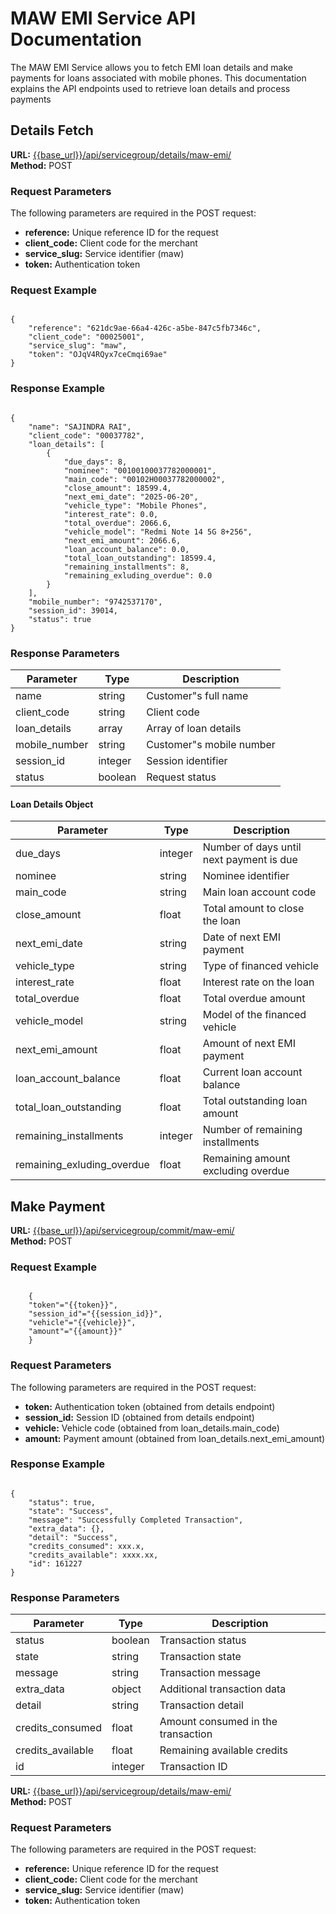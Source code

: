 # MAW EMI Service API Documentation


 The MAW EMI Service allows you to fetch EMI loan details and make payments for loans associated with mobile phones. This documentation explains the API endpoints used to retrieve loan details and process payments



##  Details Fetch 



**URL:** [{{base_url}}/api/servicegroup/details/maw-emi/](base_url/api/servicegroup/details/maw-emi/)  
**Method:** POST

### Request Parameters

The following parameters are required in the POST request:

- **reference:** Unique reference ID for the request
- **client_code:** Client code for the merchant
- **service_slug:** Service identifier (maw)
- **token:** Authentication token

### Request Example

<pre><code class="json">
{
    "reference": "621dc9ae-66a4-426c-a5be-847c5fb7346c",
    "client_code": "00025001",
    "service_slug": "maw",
    "token": "OJqV4RQyx7ceCmqi69ae"
}
</code></pre>

### Response Example

<pre><code class="json">
{
    "name": "SAJINDRA RAI",
    "client_code": "00037782",
    "loan_details": [
        {
            "due_days": 8,
            "nominee": "00100100037782000001",
            "main_code": "00102H00037782000002",
            "close_amount": 18599.4,
            "next_emi_date": "2025-06-20",
            "vehicle_type": "Mobile Phones",
            "interest_rate": 0.0,
            "total_overdue": 2066.6,
            "vehicle_model": "Redmi Note 14 5G 8+256",
            "next_emi_amount": 2066.6,
            "loan_account_balance": 0.0,
            "total_loan_outstanding": 18599.4,
            "remaining_installments": 8,
            "remaining_exluding_overdue": 0.0
        }
    ],
    "mobile_number": "9742537170",
    "session_id": 39014,
    "status": true
}
</code></pre>

### Response Parameters

| Parameter | Type | Description |
|-----------|------|-------------|
| name | string | Customer"s full name |
| client_code | string | Client code |
| loan_details | array | Array of loan details |
| mobile_number | string | Customer"s mobile number |
| session_id | integer | Session identifier |
| status | boolean | Request status |

#### Loan Details Object

| Parameter | Type | Description |
|-----------|------|-------------|
| due_days | integer | Number of days until next payment is due |
| nominee | string | Nominee identifier |
| main_code | string | Main loan account code |
| close_amount | float | Total amount to close the loan |
| next_emi_date | string | Date of next EMI payment |
| vehicle_type | string | Type of financed vehicle |
| interest_rate | float | Interest rate on the loan |
| total_overdue | float | Total overdue amount |
| vehicle_model | string | Model of the financed vehicle |
| next_emi_amount | float | Amount of next EMI payment |
| loan_account_balance | float | Current loan account balance |
| total_loan_outstanding | float | Total outstanding loan amount |
| remaining_installments | integer | Number of remaining installments |
| remaining_exluding_overdue | float | Remaining amount excluding overdue |

## Make Payment

**URL:** [{{base_url}}/api/servicegroup/commit/maw-emi/](base_url/api/servicegroup/commit/maw-emi/)  
**Method:** POST


### Request Example

<pre><code class="json">
    {
    "token"="{{token}}",
    "session_id"="{{session_id}}",
    "vehicle"="{{vehicle}}",
    "amount"="{{amount}}"
    }
</code></pre>
### Request Parameters

The following parameters are required in the POST request:

- **token:** Authentication token (obtained from details endpoint)
- **session_id:** Session ID (obtained from details endpoint)
- **vehicle:** Vehicle code (obtained from loan_details.main_code)
- **amount:** Payment amount (obtained from loan_details.next_emi_amount)


### Response Example

<pre><code class="json">
{
    "status": true,
    "state": "Success",
    "message": "Successfully Completed Transaction",
    "extra_data": {},
    "detail": "Success",
    "credits_consumed": xxx.x,
    "credits_available": xxxx.xx,
    "id": 161227
}
</code></pre>

### Response Parameters

| Parameter | Type | Description |
|-----------|------|-------------|
| status | boolean | Transaction status |
| state | string | Transaction state |
| message | string | Transaction message |
| extra_data | object | Additional transaction data |
| detail | string | Transaction detail |
| credits_consumed | float | Amount consumed in the transaction |
| credits_available | float | Remaining available credits |
| id | integer | Transaction ID | # MAW EMI Service

**URL:** [{{base_url}}/api/servicegroup/details/maw-emi/](base_url/api/servicegroup/details/maw-emi/)  
**Method:** POST

### Request Parameters

The following parameters are required in the POST request:

- **reference:** Unique reference ID for the request
- **client_code:** Client code for the merchant
- **service_slug:** Service identifier (maw)
- **token:** Authentication token
